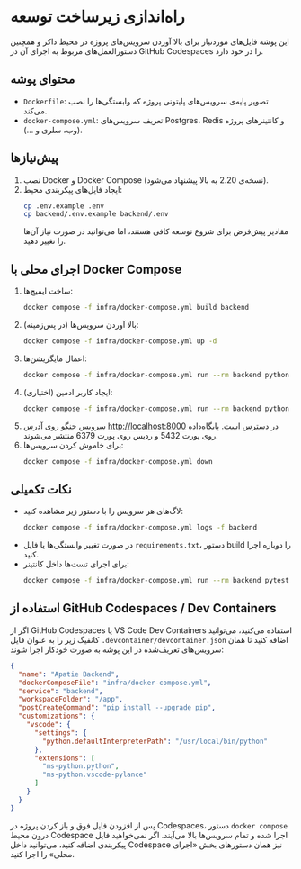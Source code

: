 # راه‌اندازی زیرساخت توسعه

این پوشه فایل‌های موردنیاز برای بالا آوردن سرویس‌های پروژه در محیط داکر و همچنین دستورالعمل‌های مربوط به اجرای آن در GitHub Codespaces را در خود دارد.

## محتوای پوشه
- `Dockerfile`: تصویر پایه‌ی سرویس‌های پایتونی پروژه که وابستگی‌ها را نصب می‌کند.
- `docker-compose.yml`: تعریف سرویس‌های Postgres، Redis و کانتینرهای پروژه (وب، سلری و …).

## پیش‌نیازها
1. نصب Docker و Docker Compose (نسخه‌ی 2.20 به بالا پیشنهاد می‌شود).
2. ایجاد فایل‌های پیکربندی محیط:
   ```bash
   cp .env.example .env
   cp backend/.env.example backend/.env
   ```
   مقادیر پیش‌فرض برای شروع توسعه کافی هستند، اما می‌توانید در صورت نیاز آن‌ها را تغییر دهید.

## اجرای محلی با Docker Compose
1. ساخت ایمیج‌ها:
   ```bash
   docker compose -f infra/docker-compose.yml build backend
   ```
2. بالا آوردن سرویس‌ها (در پس‌زمینه):
   ```bash
   docker compose -f infra/docker-compose.yml up -d
   ```
3. اعمال مایگریشن‌ها:
   ```bash
   docker compose -f infra/docker-compose.yml run --rm backend python manage.py migrate
   ```
4. (اختیاری) ایجاد کاربر ادمین:
   ```bash
   docker compose -f infra/docker-compose.yml run --rm backend python manage.py createsuperuser
   ```
5. سرویس جنگو روی آدرس <http://localhost:8000> در دسترس است. پایگاه‌داده روی پورت 5432 و ردیس روی پورت 6379 منتشر می‌شوند.
6. برای خاموش کردن سرویس‌ها:
   ```bash
   docker compose -f infra/docker-compose.yml down
   ```

## نکات تکمیلی
- لاگ‌های هر سرویس را با دستور زیر مشاهده کنید:
  ```bash
  docker compose -f infra/docker-compose.yml logs -f backend
  ```
- در صورت تغییر وابستگی‌ها یا فایل `requirements.txt`، دستور build را دوباره اجرا کنید.
- برای اجرای تست‌ها داخل کانتینر:
  ```bash
  docker compose -f infra/docker-compose.yml run --rm backend pytest
  ```

## استفاده از GitHub Codespaces / Dev Containers
اگر از GitHub Codespaces یا VS Code Dev Containers استفاده می‌کنید، می‌توانید کانفیگ زیر را به عنوان فایل `.devcontainer/devcontainer.json` اضافه کنید تا همان سرویس‌های تعریف‌شده در این پوشه به صورت خودکار اجرا شوند:

```json
{
  "name": "Apatie Backend",
  "dockerComposeFile": "infra/docker-compose.yml",
  "service": "backend",
  "workspaceFolder": "/app",
  "postCreateCommand": "pip install --upgrade pip",
  "customizations": {
    "vscode": {
      "settings": {
        "python.defaultInterpreterPath": "/usr/local/bin/python"
      },
      "extensions": [
        "ms-python.python",
        "ms-python.vscode-pylance"
      ]
    }
  }
}
```

پس از افزودن فایل فوق و باز کردن پروژه در Codespaces، دستور `docker compose` درون محیط Codespace اجرا شده و تمام سرویس‌ها بالا می‌آیند. اگر نمی‌خواهید فایل پیکربندی اضافه کنید، می‌توانید داخل Codespace نیز همان دستورهای بخش «اجرای محلی» را اجرا کنید.
